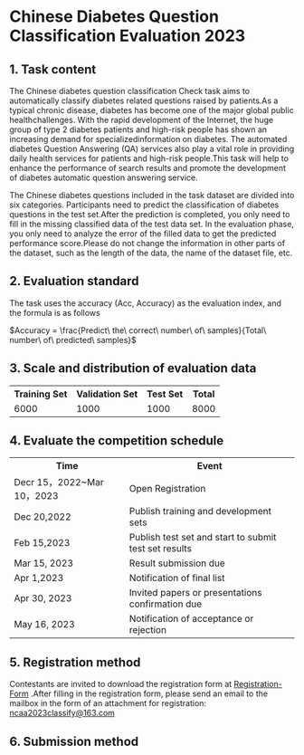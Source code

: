 # Chinese Diabetes Question Classification Evaluation 2023
## 1. Task content
The Chinese diabetes question classification Check task aims to automatically classify diabetes related questions raised by patients.As a typical chronic disease, diabetes has become one of the major global public healthchallenges. With the rapid development of the Internet, the huge group of type 2 diabetes patients and high-risk people has shown an increasing demand for specializedinformation on diabetes. The automated diabetes Question Answering (QA) services also play a vital role in providing daily health services for patients and high-risk people.This task will help to enhance the performance of search results and promote the development of diabetes automatic question answering service.

The Chinese diabetes questions included in the task dataset are divided into six categories. Participants need to predict the classification of diabetes questions in the test set.After the prediction is completed, you only need to fill in the missing classified data of the test data set. In the evaluation phase, you only need to analyze the error of the filled data to get the predicted performance score.Please do not change the information in other parts of the dataset, such as the length of the data, the name of the dataset file, etc.

## 2. Evaluation standard
The task uses the accuracy (Acc, Accuracy) as the evaluation index, and the formula is as follows

$Accuracy  = \frac{Predict\ the\ correct\ number\ of\ samples}{Total\ number\ of\ predicted\ samples}$

## 3. Scale and distribution of evaluation data

<table><tr><th>Training Set</th><th>Validation Set</th><th>Test Set</th><th>Total</th></tr><tr><td>6000</td><td>1000</td><td>1000</td><td>8000</td></tr></table>

## 4. Evaluate the competition schedule

<table><tr><th>Time</th><th>Event</th></tr><tr><td>Decr 15，2022~Mar 10，2023</td><td>Open Registration</td></tr><tr><td>Dec 20,2022</td><td>Publish training and development sets</td></tr><tr><td>Feb 15,2023</td><td>Publish test set and start to submit test set results</td></tr><tr><td>Mar 15, 2023</td><td>Result submission due</td></tr><tr><td>Apr 1,2023</td><td>Notification of final list</td></tr></tr><tr><td>Apr 30, 2023</td><td>Invited papers or presentations confirmation due</td></tr><tr><td> May 16, 2023</td><td>Notification of acceptance or rejection</td></tr></table>

## 5. Registration method
Contestants are invited to download the registration form at [Registration-Form](https://github.com/yuni-bobo/Chinese-DQC/blob/main/Registration-Form.docx) .After filling in the registration form, please send an email to the mailbox in the form of an attachment for registration: ncaa2023classify@163.com 

## 6. Submission method
